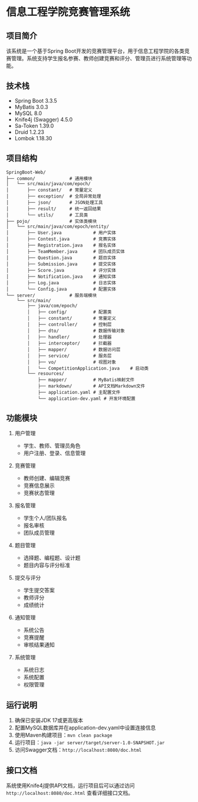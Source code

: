 # 信息工程学院竞赛管理系统

## 项目简介
该系统是一个基于Spring Boot开发的竞赛管理平台，用于信息工程学院的各类竞赛管理。系统支持学生报名参赛、教师创建竞赛和评分、管理员进行系统管理等功能。

## 技术栈
- Spring Boot 3.3.5
- MyBatis 3.0.3
- MySQL 8.0
- Knife4j (Swagger) 4.5.0
- Sa-Token 1.39.0
- Druid 1.2.23
- Lombok 1.18.30

## 项目结构
```
SpringBoot-Web/
├── common/             # 通用模块
│   └── src/main/java/com/epoch/
│       ├── constant/   # 常量定义
│       ├── exception/  # 全局异常处理
│       ├── json/       # JSON处理工具
│       ├── result/     # 统一返回结果
│       └── utils/      # 工具类
├── pojo/               # 实体类模块
│   └── src/main/java/com/epoch/entity/
│       ├── User.java            # 用户实体
│       ├── Contest.java         # 竞赛实体
│       ├── Registration.java    # 报名实体
│       ├── TeamMember.java      # 团队成员实体
│       ├── Question.java        # 题目实体
│       ├── Submission.java      # 提交实体
│       ├── Score.java           # 评分实体
│       ├── Notification.java    # 通知实体
│       ├── Log.java             # 日志实体
│       └── Config.java          # 配置实体
└── server/             # 服务端模块
    └── src/main/
        ├── java/com/epoch/
        │   ├── config/          # 配置类
        │   ├── constant/        # 常量定义
        │   ├── controller/      # 控制层
        │   ├── dto/             # 数据传输对象
        │   ├── handler/         # 处理器
        │   ├── interceptor/     # 拦截器
        │   ├── mapper/          # 数据访问层
        │   ├── service/         # 服务层
        │   ├── vo/              # 视图对象
        │   └── CompetitionApplication.java    # 启动类
        └── resources/
            ├── mapper/          # MyBatis映射文件
            ├── markdown/        # API文档Markdown文件
            ├── application.yaml # 主配置文件
            └── application-dev.yaml # 开发环境配置
```

## 功能模块
1. 用户管理
   - 学生、教师、管理员角色
   - 用户注册、登录、信息管理
   
2. 竞赛管理
   - 教师创建、编辑竞赛
   - 竞赛信息展示
   - 竞赛状态管理
   
3. 报名管理
   - 学生个人/团队报名
   - 报名审核
   - 团队成员管理
   
4. 题目管理
   - 选择题、编程题、设计题
   - 题目内容与评分标准
   
5. 提交与评分
   - 学生提交答案
   - 教师评分
   - 成绩统计
   
6. 通知管理
   - 系统公告
   - 竞赛提醒
   - 审核结果通知
   
7. 系统管理
   - 系统日志
   - 系统配置
   - 权限管理

## 运行说明
1. 确保已安装JDK 17或更高版本
2. 配置MySQL数据库并在application-dev.yaml中设置连接信息
3. 使用Maven构建项目：`mvn clean package`
4. 运行项目：`java -jar server/target/server-1.0-SNAPSHOT.jar`
5. 访问Swagger文档：`http://localhost:8080/doc.html`

## 接口文档
系统使用Knife4j提供API文档，运行项目后可以通过访问 `http://localhost:8080/doc.html` 查看详细接口文档。 